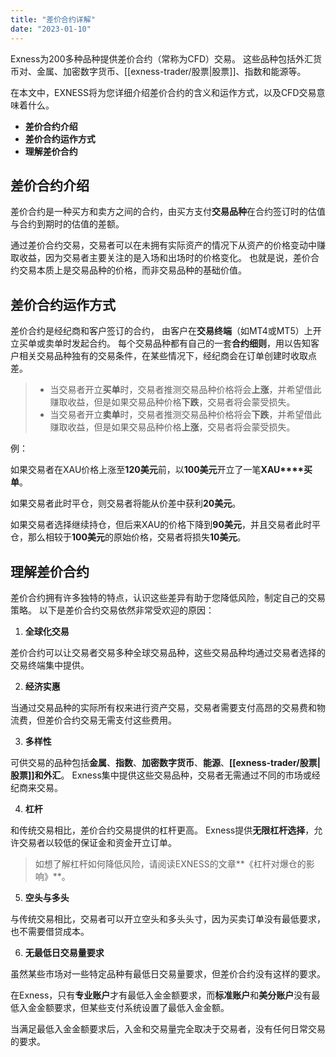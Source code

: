 ```yaml
---
title: "差价合约详解"
date: "2023-01-10"
---
```


Exness为200多种品种提供差价合约（常称为CFD）交易。 这些品种包括外汇货币对、金属、加密数字货币、[[exness-trader/股票|股票]]、指数和能源等。

在本文中，EXNESS将为您详细介绍差价合约的含义和运作方式，以及CFD交易意味着什么。

- **差价合约介绍**
- **差价合约运作方式**
- **理解差价合约**

## 差价合约介绍

差价合约是一种买方和卖方之间的合约，由买方支付**交易品种**在合约签订时的估值与合约到期时的估值的差额。

通过差价合约交易，交易者可以在未拥有实际资产的情况下从资产的价格变动中赚取收益，因为交易者主要关注的是入场和出场时的价格变化。 也就是说，差价合约交易本质上是交易品种的价格，而非交易品种的基础价值。

## 差价合约运作方式

差价合约是经纪商和客户签订的合约， 由客户在**交易终端**（如MT4或MT5）上开立买单或卖单时发起合约。 每个交易品种都有自己的一套**合约细则**，用以告知客户相关交易品种独有的交易条件，在某些情况下，经纪商会在订单创建时收取点差。

> - 当交易者开立**买单**时，交易者推测交易品种价格将会**上涨**，并希望借此赚取收益，但是如果交易品种价格**下跌**，交易者将会蒙受损失。
> - 当交易者开立**卖单**时，交易者推测交易品种价格将会**下跌**，并希望借此赚取收益，但是如果交易品种价格**上涨**，交易者将会蒙受损失。

例：

如果交易者在XAU价格上涨至**120美元**前，以**100美元**开立了一笔**XAU****买单**。

如果交易者此时平仓，则交易者将能从价差中获利**20美元**。

如果交易者选择继续持仓，但后来XAU的价格下降到**90美元**，并且交易者此时平仓，那么相较于**100美元**的原始价格，交易者将损失**10美元**。

## 理解差价合约

差价合约拥有许多独特的特点，认识这些差异有助于您降低风险，制定自己的交易策略。 以下是差价合约交易依然非常受欢迎的原因：

1. **全球化交易**

差价合约可以让交易者交易多种全球交易品种，这些交易品种均通过交易者选择的交易终端集中提供。

2. **经济实惠**

当通过交易品种的实际所有权来进行资产交易，交易者需要支付高昂的交易费和物流费，但差价合约交易无需支付这些费用。

3. **多样性**

可供交易的品种包括**金属**、**指数**、**加密数字货币**、**能源**、**[[exness-trader/股票|股票]]**和**外汇**。 Exness集中提供这些交易品种，交易者无需通过不同的市场或经纪商来交易。

4. **杠杆**

和传统交易相比，差价合约交易提供的杠杆更高。 Exness提供**无限杠杆选择**，允许交易者以较低的保证金和资金开立订单。

> 如想了解杠杆如何降低风险，请阅读EXNESS的文章**《杠杆对爆仓的影响》**。

5. **空头与多头**

与传统交易相比，交易者可以开立空头和多头头寸，因为买卖订单没有最低要求，也不需要借贷成本。

6. **无最低日交易量要求**

虽然某些市场对一些特定品种有最低日交易量要求，但差价合约没有这样的要求。

在Exness，只有**专业账户**才有最低入金金额要求，而**标准账户**和**美分账户**没有最低入金金额要求，但某些支付系统设置了最低入金金额。

当满足最低入金金额要求后，入金和交易量完全取决于交易者，没有任何日常交易的要求。
